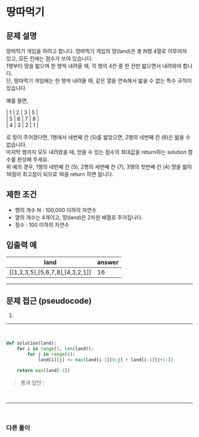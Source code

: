 # 땅따먹기

## 문제 설명
땅따먹기 게임을 하려고 합니다. 땅따먹기 게임의 땅(land)은 총 N행 4열로 이루어져 있고, 모든 칸에는 점수가 쓰여 있습니다.<br>
1행부터 땅을 밟으며 한 행씩 내려올 때, 각 행의 4칸 중 한 칸만 밟으면서 내려와야 합니다.<br>
단, 땅따먹기 게임에는 한 행씩 내려올 때, 같은 열을 연속해서 밟을 수 없는 특수 규칙이 있습니다.<br>

예를 들면,<br>

| 1 | 2 | 3 | 5 |<br>
| 5 | 6 | 7 | 8 |<br>
| 4 | 3 | 2 | 1 |<br>

로 땅이 주어졌다면, 1행에서 네번째 칸 (5)를 밟았으면, 2행의 네번째 칸 (8)은 밟을 수 없습니다.<br>
마지막 행까지 모두 내려왔을 때, 얻을 수 있는 점수의 최대값을 return하는 solution 함수를 완성해 주세요.<br>
위 예의 경우, 1행의 네번째 칸 (5), 2행의 세번째 칸 (7), 3행의 첫번째 칸 (4) 땅을 밟아 16점이 최고점이 되므로 16을 return 하면 됩니다.


## 제한 조건
- 행의 개수 N : 100,000 이하의 자연수
- 열의 개수는 4개이고, 땅(land)은 2차원 배열로 주어집니다.
- 점수 : 100 이하의 자연수

## 입출력 예

|land|answer|
|---|---|
|[[1,2,3,5],[5,6,7,8],[4,3,2,1]]|16|

---

## 문제 접근 (pseudocode)
1. 

---

<br>

```python
def solution(land):
    for i in range(1, len(land)):
        for j in range(4):
            land[i][j] += max(land[i-1][0:j] + land[i-1][j+1:])

    return max(land[-1])
```
> 통과 답안 :

<br>

---
<br>

### 다른 풀이

```python

```
> 